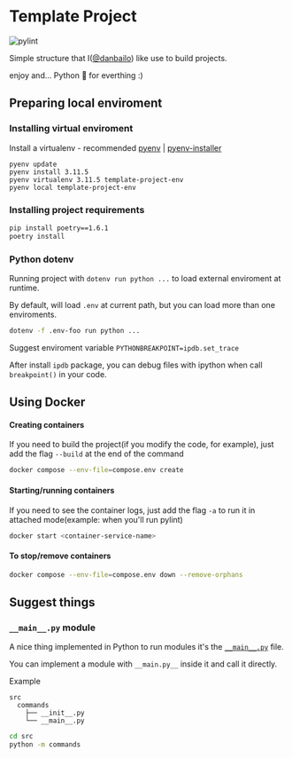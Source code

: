 # Template Project

![pylint]()

Simple structure that I([@danbailo](https://github.com/danbailo)) like use to build projects.

enjoy and... Python 🐍 for everthing :)

## Preparing local enviroment

### Installing virtual enviroment

Install a virtualenv - recommended [pyenv](https://github.com/pyenv/pyenv) | [pyenv-installer](https://github.com/pyenv/pyenv-installer)

```
pyenv update
pyenv install 3.11.5
pyenv virtualenv 3.11.5 template-project-env
pyenv local template-project-env
```

### Installing project requirements

```bash
pip install poetry==1.6.1
poetry install
```

### Python dotenv

Running project with `dotenv run python ...` to load external enviroment at runtime.

By default, will load `.env` at current path, but you can load more than one enviroments.

```bash
dotenv -f .env-foo run python ...
```

Suggest enviroment variable `PYTHONBREAKPOINT=ipdb.set_trace`

After install `ipdb` package, you can debug files with ipython when call `breakpoint()` in your code.


## Using Docker

#### Creating containers

If you need to build the project(if you modify the code, for example), just add the flag `--build` at the end of the command
```bash
docker compose --env-file=compose.env create
```

#### Starting/running containers

If you need to see the container logs, just add the flag `-a` to run it in attached mode(example: when you'll run pylint)

```bash
docker start <container-service-name>
```

#### To stop/remove containers

```bash
docker compose --env-file=compose.env down --remove-orphans
```

## Suggest things

### `__main__.py` module

A nice thing implemented in Python to run modules it's the [`__main__.py`](https://docs.python.org/3/library/__main__.html#main-py-in-python-packages) file.

You can implement a module with `__main.py__` inside it and call it directly.

Example

```
src
  commands
    ├── __init__.py
    └── __main__.py
```


```bash
cd src
python -m commands
```